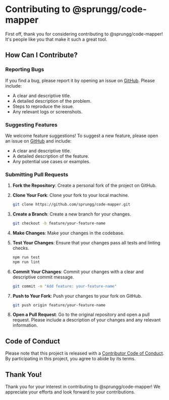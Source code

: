 # Contributing to @sprungg/code-mapper

First off, thank you for considering contributing to @sprungg/code-mapper! It's people like you that make it such a great tool.

## How Can I Contribute?

### Reporting Bugs

If you find a bug, please report it by opening an issue on [GitHub](https://github.com/sprungg/code-mapper/issues). Please include:

- A clear and descriptive title.
- A detailed description of the problem.
- Steps to reproduce the issue.
- Any relevant logs or screenshots.

### Suggesting Features

We welcome feature suggestions! To suggest a new feature, please open an issue on [GitHub](https://github.com/sprungg/code-mapper/issues) and include:

- A clear and descriptive title.
- A detailed description of the feature.
- Any potential use cases or examples.

### Submitting Pull Requests

1. **Fork the Repository**: Create a personal fork of the project on GitHub.

2. **Clone Your Fork**: Clone your fork to your local machine.

   ```bash
   git clone https://github.com/sprungg/code-mapper.git
   ```

3. **Create a Branch**: Create a new branch for your changes.

   ```bash
   git checkout -b feature/your-feature-name
   ```

4. **Make Changes**: Make your changes in the codebase.

5. **Test Your Changes**: Ensure that your changes pass all tests and linting checks.

   ```bash
   npm run test
   npm run lint
   ```

6. **Commit Your Changes**: Commit your changes with a clear and descriptive commit message.

   ```bash
   git commit -m "Add feature: your-feature-name"
   ```

7. **Push to Your Fork**: Push your changes to your fork on GitHub.

   ```bash
   git push origin feature/your-feature-name
   ```

8. **Open a Pull Request**: Go to the original repository and open a pull request. Please include a description of your changes and any relevant information.

## Code of Conduct

Please note that this project is released with a [Contributor Code of Conduct](CODE_OF_CONDUCT.md). By participating in this project, you agree to abide by its terms.

## Thank You!

Thank you for your interest in contributing to @sprungg/code-mapper! We appreciate your efforts and look forward to your contributions.
